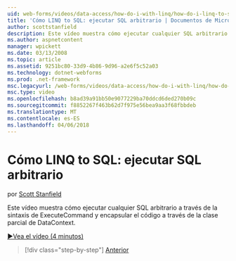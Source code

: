 ```yaml
---
uid: web-forms/videos/data-access/how-do-i-with-linq/how-do-i-linq-to-sql-executing-arbitrary-sql
title: 'Cómo LINQ to SQL: ejecutar SQL arbitrario | Documentos de Microsoft'
author: scottstanfield
description: Este vídeo muestra cómo ejecutar cualquier SQL arbitrario a través de la sintaxis de ExecuteCommand y encapsular el código a través de la clase parcial de DataContext.
ms.author: aspnetcontent
manager: wpickett
ms.date: 03/13/2008
ms.topic: article
ms.assetid: 9251bc80-33d9-4b86-9d96-a2e6f5c52a03
ms.technology: dotnet-webforms
ms.prod: .net-framework
msc.legacyurl: /web-forms/videos/data-access/how-do-i-with-linq/how-do-i-linq-to-sql-executing-arbitrary-sql
msc.type: video
ms.openlocfilehash: b8ad39a91bb50e9077229ba70ddcd6ded270b09c
ms.sourcegitcommit: f8852267f463b62d7f975e56bea9aa3f68fbbdeb
ms.translationtype: MT
ms.contentlocale: es-ES
ms.lasthandoff: 04/06/2018
---
```

<a name="how-do-i-linq-to-sql-executing-arbitrary-sql"></a>Cómo LINQ to SQL: ejecutar SQL arbitrario
====================
por [Scott Stanfield](https://github.com/scottstanfield)

Este vídeo muestra cómo ejecutar cualquier SQL arbitrario a través de la sintaxis de ExecuteCommand y encapsular el código a través de la clase parcial de DataContext.

[&#9654;Vea el vídeo (4 minutos)](https://channel9.msdn.com/Blogs/ASP-NET-Site-Videos/how-do-i-linq-to-sql-executing-arbitrary-sql)

> [!div class="step-by-step"]
> [Anterior](how-do-i-linq-to-sql-updating-with-stored-procedures.md)
